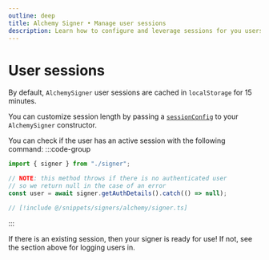 ```yaml
---
outline: deep
title: Alchemy Signer • Manage user sessions
description: Learn how to configure and leverage sessions for you users with the Alchemy Signer
---
```


# User sessions

By default, `AlchemySigner` user sessions are cached in `localStorage` for 15 minutes.

You can customize session length by passing a [`sessionConfig`](/packages/aa-alchemy/signer/overview.html#parameters) to your `AlchemySigner` constructor.

You can check if the user has an active session with the following command:
:::code-group

```ts [getAuthDetails.ts]
import { signer } from "./signer";

// NOTE: this method throws if there is no authenticated user
// so we return null in the case of an error
const user = await signer.getAuthDetails().catch(() => null);
```

```ts [signer.ts]
// [!include @/snippets/signers/alchemy/signer.ts]
```

:::

If there is an existing session, then your signer is ready for use! If not, see the section above for logging users in.
